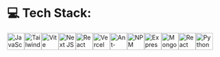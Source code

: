 # 💻 Tech Stack:
<div style="display: flex; flex-wrap: wrap;">
<img src="https://img.shields.io/badge/javascript-%23323330.svg?style=for-the-badge&logo=javascript&logoColor=%23F7DF1E" height="40" alt="JavaScript"/> 
<img src="https://img.shields.io/badge/tailwindcss-%2338B2AC.svg?style=for-the-badge&logo=tailwind-css&logoColor=white" height="40" alt="TailwindCSS"/> 
<img src="https://img.shields.io/badge/vite-%23646CFF.svg?style=for-the-badge&logo=vite&logoColor=white" height="40" alt="Vite"/> 
<img src="https://img.shields.io/badge/Next-black?style=for-the-badge&logo=next.js&logoColor=white" height="40" alt="Next JS"/> 
<img src="https://img.shields.io/badge/react-%2320232a.svg?style=for-the-badge&logo=react&logoColor=%2361DAFB" height="40" alt="React"/> 
<img src="https://img.shields.io/badge/vercel-%23000000.svg?style=for-the-badge&logo=vercel&logoColor=white" height="40" alt="Vercel"/> 
<img src="https://img.shields.io/badge/-AntDesign-%230170FE?style=for-the-badge&logo=ant-design&logoColor=white" height="40" alt="Ant-Design"/> 
<img src="https://img.shields.io/badge/NPM-%23CB3837.svg?style=for-the-badge&logo=npm&logoColor=white" height="40" alt="NPM"/>
<img src="https://img.shields.io/badge/Express.js-000000?style=for-the-badge&logo=express&logoColor=white" height="40" alt="Express.js"/>
<img src="https://img.shields.io/badge/MongoDB-4EA94B?style=for-the-badge&logo=mongodb&logoColor=white" height="40" alt="MongoDB"/>
<img src="https://img.shields.io/badge/React_Native-20232A?style=for-the-badge&logo=react&logoColor=61DAFB" height="40" alt="React Native"/>
<img src="https://img.shields.io/badge/Python-20232A?style=for-the-badge&logo=react&logoColor=61DAFB" height="40" alt="Python"/>
</div>
